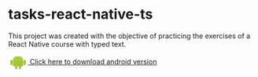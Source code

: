 # tasks-react-native-ts
This project was created with the objective of practicing the exercises of a React Native course with typed text.


<a href="https://drive.google.com/u/0/uc?id=1oUuJ_PWOL1r3bJSAn_P9mJBxlSgE_aaG&export=download" target="_blank">
<img align="center" alt="joao-Android" height="30" width="40" src="https://raw.githubusercontent.com/devicons/devicon/master/icons/android/android-original.svg">
Click here to download android version
</a>
